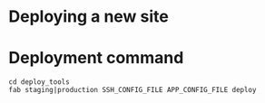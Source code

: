 Deploying a new site
=======================

# Deployment command

```
cd deploy_tools
fab staging|production SSH_CONFIG_FILE APP_CONFIG_FILE deploy
```

